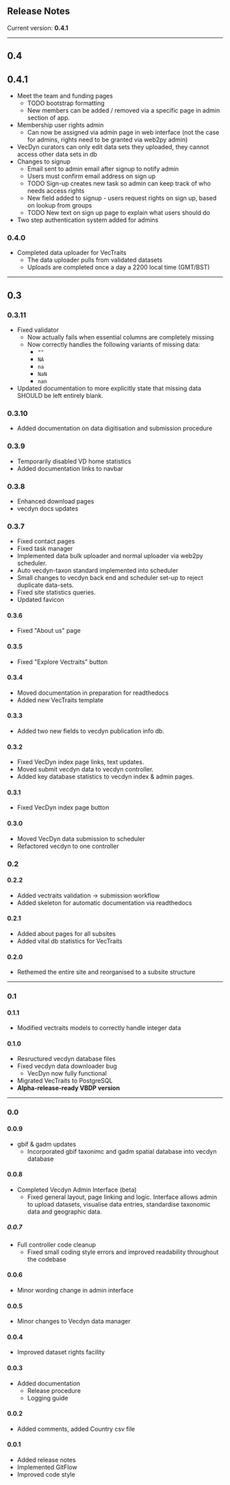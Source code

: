 ## Release Notes
Current version: **0.4.1**

---
## 0.4

## 0.4.1

- Meet the team and funding pages
    - TODO bootstrap formatting   
    - New members can be added / removed via a specific page in admin section of app. 
- Membership user rights admin 
    - Can now be assigned via admin page in web interface (not the case for admins, rights need to be granted via web2py admin) 
- VecDyn curators can only edit data sets they uploaded, they cannot access other data sets in db  
- Changes to signup
    - Email sent to admin email after signup to notify admin
    - Users must confirm email address on sign up
    - TODO Sign-up creates new task so admin can keep track of who needs access rights
    - New field added to signup - users request rights on sign up, based on lookup from groups
    - TODO New text on sign up page to explain what users should do   
- Two step authentication system added for admins


### 0.4.0
- Completed data uploader for VecTraits
    - The data uploader pulls from validated datasets
    - Uploads are completed once a day a 2200 local time (GMT/BST)
---

## 0.3
### 0.3.11
- Fixed validator
    - Now actually fails when essential columns are completely missing
    - Now correctly handles the following variants of missing data:
        - `""`
        - `NA`
        - `na`
        - `NaN`
        - `nan`
- Updated documentation to more explicitly state that missing data SHOULD be left entirely blank.

### 0.3.10
- Added documentation on data digitisation and submission procedure

### 0.3.9
- Temporarily disabled VD home statistics
- Added documentation links to navbar
### 0.3.8
- Enhanced download pages
- vecdyn docs updates

### 0.3.7
- Fixed contact pages
- Fixed task manager
- Implemented data bulk uploader and normal uploader via web2py scheduler.
- Auto vecdyn-taxon standard implemented into scheduler
- Small changes to vecdyn back end and scheduler set-up to reject duplicate data-sets.
- Fixed site statistics queries.
- Updated favicon

#### 0.3.6
- Fixed "About us" page

#### 0.3.5
- Fixed "Explore Vectraits" button

#### 0.3.4
- Moved documentation in preparation for readthedocs
- Added new VecTraits template

#### 0.3.3
- Added two new fields to vecdyn publication info db.

#### 0.3.2
- Fixed VecDyn index page links, text updates.
- Moved submit vecdyn data to vecdyn controller.
- Added key database statistics to vecdyn index & admin pages.

#### 0.3.1
- Fixed VecDyn index page button

#### 0.3.0
- Moved VecDyn data submission to scheduler
- Refactored vecdyn to one controller


### 0.2
#### 0.2.2
- Added vectraits validation -> submission workflow
- Added skeleton for automatic documentation via readthedocs

#### 0.2.1
- Added about pages for all subsites
- Added vital db statistics for VecTraits

#### 0.2.0
- Rethemed the entire site and reorganised to a subsite structure

---

### 0.1
#### 0.1.1
- Modified vectraits models to correctly handle integer data

#### 0.1.0
- Resructured vecdyn database files
- Fixed vecdyn data downloader bug
    - VecDyn now fully functional
- Migrated VecTraits to PostgreSQL
- **Alpha-release-ready VBDP version**

---

### 0.0
#### 0.0.9
- gbif & gadm updates
    - Incorporated gbif taxonimc and gadm spatial database into vecdyn database

#### 0.0.8
- Completed Vecdyn Admin Interface (beta)
    - Fixed general layout, page linking and logic. Interface allows admin to upload datasets, visualise data entries, standardise taxonomic data and geographic data.

##### 0.0.7
- Full controller code cleanup
    - Fixed small coding style errors and improved readability throughout the codebase

#### 0.0.6
- Minor wording change in admin interface

#### 0.0.5
- Minor changes to Vecdyn data manager

#### 0.0.4
- Improved dataset rights facility

#### 0.0.3
- Added documentation
    - Release procedure
    - Logging guide

#### 0.0.2
- Added comments, added Country csv file

#### 0.0.1
- Added release notes
- Implemented GitFlow
- Improved code style
